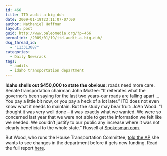 ```yaml
---
id: 466
title: ITD audit a big duh
date: 2009-01-19T23:11:07-07:00
author: Nathaniel Hoffman
layout: post
guid: http://www.paleomedia.org/?p=466
permalink: /2009/01/19/itd-audit-a-big-duh/
dsq_thread_id:
  - "113313087"
categories:
  - Daily Newsrack
tags:
  - audits
  - idaho transportation department
---
```

**Idaho shells out $450,000 to state the obvious:** roads need more care. Senate transportation chairman John McGee: “It reiterates what the governor’s been saying for the last two years-our roads are falling apart … You pay a little bit now, or you pay a heck of a lot later.” ITD does not even know what it needs to maintain. But the study may bear fruit: JoAn Wood: “I thought it was very well done &#8211; it was exactly what we wanted. We were so concerned last year that we were not able to get the information we felt like we needed. We couldn’t justify to our public any increase where it was not clearly beneficial to the whole state.” Russell at [Spokesman.com](http://www.spokesman.com/stories/2009/jan/19/audit-says-idaho-needs-improve-road-maintenance/).

But Wood, who runs the House Transportation Committee, [told the AP](http://hosted.ap.org/dynamic/stories/I/ID_TRANSPORTATION_AUDIT_IDOL-?SITE=IDLEW&SECTION=HOME&TEMPLATE=DEFAULT) she wants to see changes in the department before it gets new funding. Read the full report [here](http://www.legislature.idaho.gov/ope/publications/reports/r0903.html).